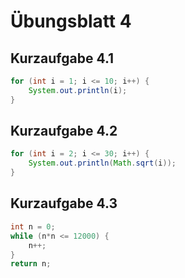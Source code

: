 # Übungsblatt 4
## Kurzaufgabe 4.1
```java
for (int i = 1; i <= 10; i++) {
    System.out.println(i);
}
```

## Kurzaufgabe 4.2
```java
for (int i = 2; i <= 30; i++) {
    System.out.println(Math.sqrt(i));
}
```

## Kurzaufgabe 4.3
```java
int n = 0;
while (n*n <= 12000) {
    n++;
}
return n;
```